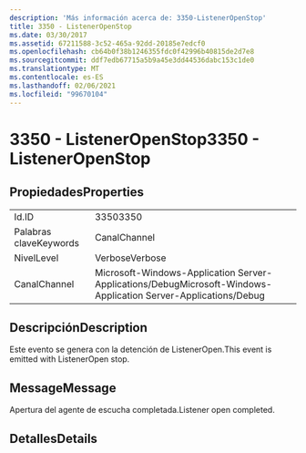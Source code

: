 ```yaml
---
description: 'Más información acerca de: 3350-ListenerOpenStop'
title: 3350 - ListenerOpenStop
ms.date: 03/30/2017
ms.assetid: 67211588-3c52-465a-92dd-20185e7edcf0
ms.openlocfilehash: cb64b0f38b1246355fdc0f42996b40815de2d7e8
ms.sourcegitcommit: ddf7edb67715a5b9a45e3dd44536dabc153c1de0
ms.translationtype: MT
ms.contentlocale: es-ES
ms.lasthandoff: 02/06/2021
ms.locfileid: "99670104"
---
```

# <a name="3350---listeneropenstop"></a><span data-ttu-id="427e4-103">3350 - ListenerOpenStop</span><span class="sxs-lookup"><span data-stu-id="427e4-103">3350 - ListenerOpenStop</span></span>

## <a name="properties"></a><span data-ttu-id="427e4-104">Propiedades</span><span class="sxs-lookup"><span data-stu-id="427e4-104">Properties</span></span>  
  
|||  
|-|-|  
|<span data-ttu-id="427e4-105">Id.</span><span class="sxs-lookup"><span data-stu-id="427e4-105">ID</span></span>|<span data-ttu-id="427e4-106">3350</span><span class="sxs-lookup"><span data-stu-id="427e4-106">3350</span></span>|  
|<span data-ttu-id="427e4-107">Palabras clave</span><span class="sxs-lookup"><span data-stu-id="427e4-107">Keywords</span></span>|<span data-ttu-id="427e4-108">Canal</span><span class="sxs-lookup"><span data-stu-id="427e4-108">Channel</span></span>|  
|<span data-ttu-id="427e4-109">Nivel</span><span class="sxs-lookup"><span data-stu-id="427e4-109">Level</span></span>|<span data-ttu-id="427e4-110">Verbose</span><span class="sxs-lookup"><span data-stu-id="427e4-110">Verbose</span></span>|  
|<span data-ttu-id="427e4-111">Canal</span><span class="sxs-lookup"><span data-stu-id="427e4-111">Channel</span></span>|<span data-ttu-id="427e4-112">Microsoft-Windows-Application Server-Applications/Debug</span><span class="sxs-lookup"><span data-stu-id="427e4-112">Microsoft-Windows-Application Server-Applications/Debug</span></span>|  
  
## <a name="description"></a><span data-ttu-id="427e4-113">Descripción</span><span class="sxs-lookup"><span data-stu-id="427e4-113">Description</span></span>  

 <span data-ttu-id="427e4-114">Este evento se genera con la detención de ListenerOpen.</span><span class="sxs-lookup"><span data-stu-id="427e4-114">This event is emitted with ListenerOpen stop.</span></span>  
  
## <a name="message"></a><span data-ttu-id="427e4-115">Message</span><span class="sxs-lookup"><span data-stu-id="427e4-115">Message</span></span>  

 <span data-ttu-id="427e4-116">Apertura del agente de escucha completada.</span><span class="sxs-lookup"><span data-stu-id="427e4-116">Listener open completed.</span></span>  
  
## <a name="details"></a><span data-ttu-id="427e4-117">Detalles</span><span class="sxs-lookup"><span data-stu-id="427e4-117">Details</span></span>

